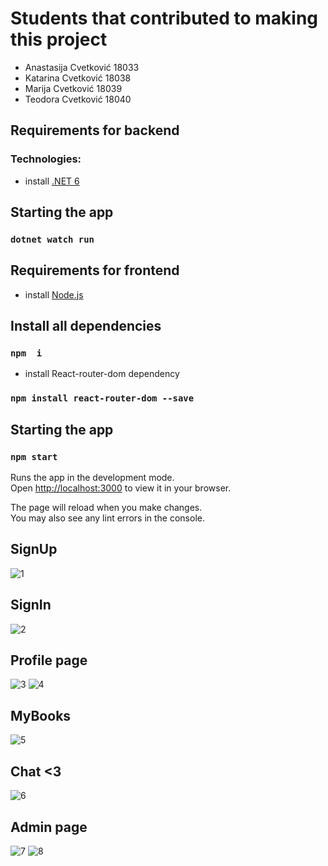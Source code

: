 # Students that contributed to making this project

- Anastasija Cvetković 18033
- Katarina Cvetković 18038
- Marija Cvetković 18039
- Teodora Cvetković 18040
## Requirements for backend
### Technologies:
- install [.NET 6]( https://dotnet.microsoft.com/en-us/download/dotnet/6.0)
## Starting the app
### `dotnet watch run`
## Requirements for frontend

- install [Node.js](https://nodejs.org/en/download/)
## Install all dependencies
### `npm  i`

- install React-router-dom dependency

### `npm install react-router-dom --save`

## Starting the app

### `npm start`

Runs the app in the development mode.\
Open [http://localhost:3000](http://localhost:3000) to view it in your browser.

The page will reload when you make changes.\
You may also see any lint errors in the console.
## SignUp
![1](https://user-images.githubusercontent.com/101969164/228328911-9ef3262a-0ad7-4e7d-b64c-6bd7fe10be16.jpg)
## SignIn
![2](https://user-images.githubusercontent.com/101969164/228328887-735664d1-6f30-44f6-a60b-cc3e3c842db5.jpg)
## Profile page
![3](https://user-images.githubusercontent.com/101969164/228328893-52737989-bf2a-4c95-b91e-38a494c98f4a.jpg)
![4](https://user-images.githubusercontent.com/101969164/228328895-668df180-b67d-4258-b421-9f242a1a5e94.jpg)
## MyBooks
![5](https://user-images.githubusercontent.com/101969164/228328896-8527c363-e3fd-40e1-bab4-802816a65884.jpg)
## Chat <3
![6](https://user-images.githubusercontent.com/101969164/228328901-9e721516-7794-433f-a48c-e20be5d7422e.jpg)
## Admin page
![7](https://user-images.githubusercontent.com/101969164/228328904-07a27571-5271-4179-9dfa-afafe194dc39.jpg)
![8](https://user-images.githubusercontent.com/101969164/228328908-7f0491dd-e32a-4f52-bcb8-df973fe385f3.jpg)

